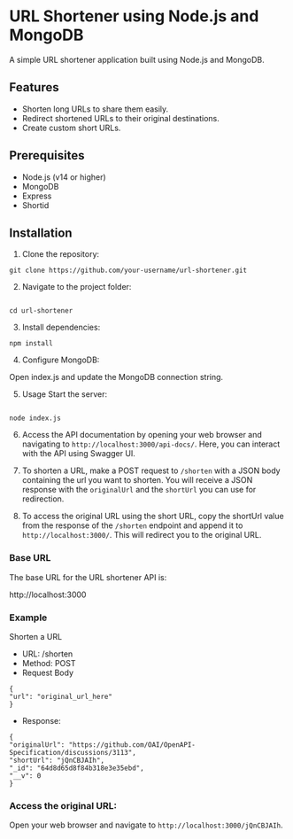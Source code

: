 # URL Shortener using Node.js and MongoDB

A simple URL shortener application built using Node.js and MongoDB.

## Features

- Shorten long URLs to share them easily.
- Redirect shortened URLs to their original destinations.
- Create custom short URLs.

## Prerequisites

- Node.js (v14 or higher)
- MongoDB
- Express
- Shortid

## Installation

1. Clone the repository:

```
git clone https://github.com/your-username/url-shortener.git

```

2. Navigate to the project folder:

```

cd url-shortener

```

3. Install dependencies:

```
npm install
```

4. Configure MongoDB:

Open index.js and update the MongoDB connection string.

5. Usage
   Start the server:

```

node index.js

```

6. Access the API documentation by opening your web browser and navigating to `http://localhost:3000/api-docs/`. Here, you can interact with the API using Swagger UI.

7. To shorten a URL, make a POST request to `/shorten` with a JSON body containing the url you want to shorten. You will receive a JSON response with the `originalUrl` and the `shortUrl` you can use for redirection.

8. To access the original URL using the short URL, copy the shortUrl value from the response of the `/shorten` endpoint and append it to `http://localhost:3000/`. This will redirect you to the original URL.

### Base URL

The base URL for the URL shortener API is:

http://localhost:3000

### Example

Shorten a URL

- URL: /shorten
- Method: POST
- Request Body

```
{
"url": "original_url_here"
}
```

- Response:

```
{
"originalUrl": "https://github.com/OAI/OpenAPI-Specification/discussions/3113",
"shortUrl": "jQnCBJAIh",
"_id": "64d8d65d8f84b318e3e35ebd",
"__v": 0
}

```

### Access the original URL:

Open your web browser and navigate to `http://localhost:3000/jQnCBJAIh`.
